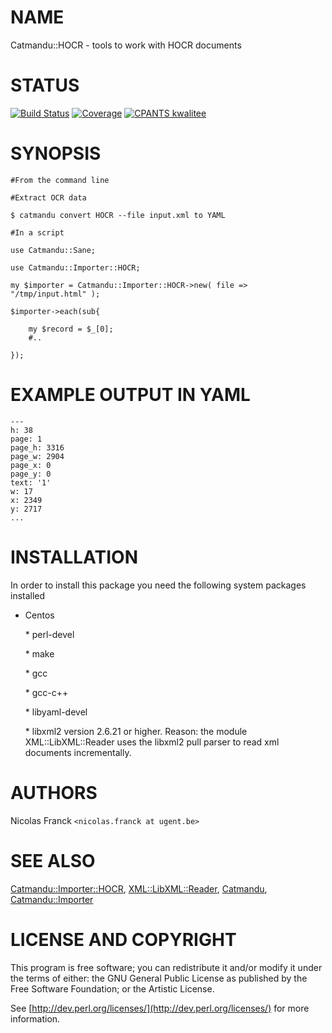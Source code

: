 # NAME

Catmandu::HOCR - tools to work with HOCR documents

# STATUS

[![Build Status](https://travis-ci.org/LibreCat/Catmandu-HOCR.svg?branch=master)](https://travis-ci.org/LibreCat/Catmandu-HOCR)
[![Coverage](https://coveralls.io/repos/LibreCat/Catmandu-Importer-HOCR/badge.png?branch=master)](https://coveralls.io/r/LibreCat/Catmandu-HOCR)
[![CPANTS kwalitee](http://cpants.cpanauthors.org/dist/Catmandu-HOCR.png)](http://cpants.cpanauthors.org/dist/Catmandu-HOCR)

# SYNOPSIS

    #From the command line

    #Extract OCR data

    $ catmandu convert HOCR --file input.xml to YAML

    #In a script

    use Catmandu::Sane;

    use Catmandu::Importer::HOCR;

    my $importer = Catmandu::Importer::HOCR->new( file => "/tmp/input.html" );

    $importer->each(sub{

        my $record = $_[0];
        #..

    });

# EXAMPLE OUTPUT IN YAML

    ---
    h: 38
    page: 1
    page_h: 3316
    page_w: 2904
    page_x: 0
    page_y: 0
    text: '1'
    w: 17
    x: 2349
    y: 2717
    ...

# INSTALLATION

In order to install this package you need the following system packages installed

- Centos

    \* perl-devel

    \* make

    \* gcc

    \* gcc-c++

    \* libyaml-devel

    \* libxml2 version 2.6.21 or higher. Reason: the module XML::LibXML::Reader uses the libxml2 pull parser to read xml documents incrementally.

# AUTHORS

Nicolas Franck `<nicolas.franck at ugent.be>`

# SEE ALSO

[Catmandu::Importer::HOCR](https://metacpan.org/pod/Catmandu::Importer::HOCR), [XML::LibXML::Reader](https://metacpan.org/pod/XML::LibXML::Reader), [Catmandu](https://metacpan.org/pod/Catmandu), [Catmandu::Importer](https://metacpan.org/pod/Catmandu::Importer)

# LICENSE AND COPYRIGHT

This program is free software; you can redistribute it and/or modify it
under the terms of either: the GNU General Public License as published
by the Free Software Foundation; or the Artistic License.

See [http://dev.perl.org/licenses/](http://dev.perl.org/licenses/) for more information.
